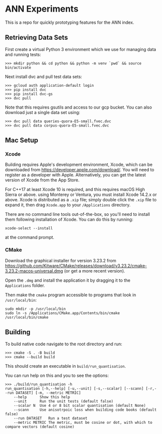 # ANN Experiments

This is a repo for quickly prototyping features for the ANN index.

## Retrieving Data Sets

First create a virtual Python 3 environment which we use for managing data and running tests:

```
>>> mkdir python && cd python && python -m venv `pwd` && source bin/activate
```

Next install dvc and pull test data sets:

```
>>> gcloud auth application-default login
>>> pip install dvc
>>> pip install dvc-gs
>>> dvc pull
```

Note that this requires gsutils and access to our gcp bucket. You can also download just a single data set using:

```
>>> dvc pull data queries-quora-E5-small.fvec.dvc
>>> dvc pull data corpus-quora-E5-small.fvec.dvc
```

## Mac Setup

### Xcode

Building requires Apple's development environment, Xcode, which can be downloaded from
<https://developer.apple.com/download/>. You will need to register as a developer with Apple. Alternatively,
you can get the latest version of Xcode from the App Store.

For C++17 at least Xcode 10 is required, and this requires macOS High Sierra or above. using Monterey or
Ventura, you must install Xcode 14.2.x or above. Xcode is distributed as a `.xip` file; simply double click
the `.xip` file to expand it, then drag `Xcode.app` to your `/Applications` directory.

There are no command line tools out-of-the-box, so you'll need to install them following installation of
Xcode. You can do this by running:

```
xcode-select --install
```

at the command prompt.

### CMake

Download the graphical installer for version 3.23.2 from <https://github.com/Kitware/CMake/releases/download/v3.23.2/cmake-3.23.2-macos-universal.dmg> (or get a more recent version).

Open the `.dmg` and install the application it by dragging it to the `Applications` folder.

Then make the `cmake` program accessible to programs that look in `/usr/local/bin`:

```
sudo mkdir -p /usr/local/bin
sudo ln -s /Applications/CMake.app/Contents/bin/cmake /usr/local/bin/cmake
```

## Building

To build native code navigate to the root directory and run:

```
>>> cmake -S . -B build
>>> cmake --build build
```

This should create an executable in `build/run_quantisation`.

You can run help on this and you to see the options:
```
>>> ./build/run_quantisation -h
run_quantisation [-h,--help] [-u,--unit] [-s,--scalar] [--scann] [-r,--run DATASET] [-m, --metric METRIC]
	--help		Show this help
	--unit		Run the unit tests (default false)
	--scalar N	Use 4 or 8 bit scalar quantisation (default None)
	--scann		Use anisotrpoic loss when building code books (default false)
	--run DATASET	Run a test dataset
	--metric METRIC	The metric, must be cosine or dot, with which to compare vectors (default cosine)
```
